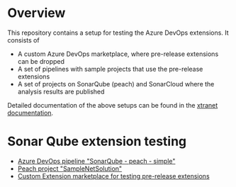 # Overview

This repository contains a setup for testing the Azure DevOps extensions. It consists of
* A custom Azure DevOps marketplace, where pre-release extensions can be dropped
* A set of pipelines with sample projects that use the pre-release extensions
* A set of projects on SonarQube (peach) and SonarCloud where the analysis results are published

Detailed documentation of the above setups can be found in the [xtranet documentation](https://xtranet-sonarsource.atlassian.net/wiki/spaces/SSG/pages/2298478636/Azure+DevOps+extension+for+SonarQube+SonarCloud).

# Sonar Qube extension testing

* [Azure DevOps pipeline "SonarQube - peach - simple"](https://dev.azure.com/sonar-testing/sonar-scanner-vsts-test/_build?definitionId=3)
* [Peach project "SampleNetSolution"](https://peach.aws-prd.sonarsource.com/dashboard?id=SampleNetSolution)
* [Custom Extension marketplace for testing pre-release extensions](https://marketplace.visualstudio.com/manage/publishers/sonar-testing)
